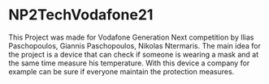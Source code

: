 # NP2TechVodafone21
This Project was made for Vodafone Generation Next competition by Ilias Paschopoulos, Giannis Paschopoulos, Nikolas Ntermaris. The main idea for the project is a device that can check if someone is wearing a mask and at the same time measure his temperature. With this device a company for example can be sure if everyone maintain the protection measures.
